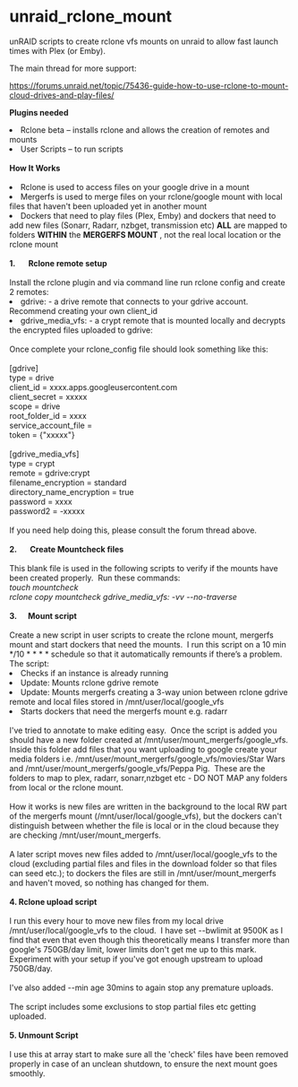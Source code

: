 # unraid_rclone_mount

unRAID scripts to create rclone vfs mounts on unraid to allow fast launch times with Plex (or Emby). 

The main thread for more support:

https://forums.unraid.net/topic/75436-guide-how-to-use-rclone-to-mount-cloud-drives-and-play-files/

<b>Plugins needed</b>

<li>Rclone beta – installs rclone and allows the creation of remotes and mounts</li>
<li>User Scripts – to run scripts</li>
<br/>
<b>How It Works </b>
<br/><br>
<li>Rclone is used to access files on your google drive in a mount </li>
<li>Mergerfs is used to merge files on your rclone/google mount with local files that haven't been uploaded yet in another  mount </li>
<li>Dockers that need to play files (Plex, Emby) and dockers that need to add new files (Sonarr, Radarr, nzbget, transmission etc) <b>ALL</b> are mapped to folders <b>WITHIN</b> the <b>MERGERFS MOUNT </b>, not the real local location or the rclone mount </li>
<br/>
<b>1.       Rclone remote setup </b> 
<br><br>
Install the rclone plugin and via command line run rclone config and create 2 remotes: 
<br>
<li>gdrive: - a drive remote that connects to your gdrive account.  Recommend creating your own client_id</li>
<li>gdrive_media_vfs: - a crypt remote that is mounted locally and decrypts the encrypted files uploaded to gdrive:</li>
<br/>
Once complete your rclone_config file should look something like this:
<br/>
<br/>
[gdrive]
<br/>type = drive
<br/>client_id = xxxx.apps.googleusercontent.com
<br/>client_secret = xxxxx
<br/>scope = drive
<br/>root_folder_id = xxxx
<br/>service_account_file = 
<br/>token = {"xxxxx"}
<br/><br/>
[gdrive_media_vfs]
<br/>type = crypt
<br/>remote = gdrive:crypt
<br/>filename_encryption = standard
<br/>directory_name_encryption = true
<br/>password = xxxx
<br/>password2 = -xxxxx
<br/><br/>
If you need help doing this, please consult the forum thread above.  
<br/><br/>
<b>2.       Create Mountcheck files</b>
<br><br>
This blank file is used in the following scripts to verify if the mounts have been created properly.  Run these commands:
<br>
<i>touch mountcheck</i>
<br>
<i>rclone copy mountcheck gdrive_media_vfs: -vv --no-traverse</i>
<br><br>
<b>3.      Mount script</b>
<br><br>
Create a new script in user scripts to create the rclone mount, mergerfs mount and start dockers that need the mounts.  I run this script on a 10 min */10 * * * * schedule so that it automatically remounts if there’s a problem. 
<br>
The script:
<br>
<li>Checks if an instance is already running</li>
<li>Update: Mounts rclone gdrive remote</li>
<li>Update: Mounts mergerfs creating a 3-way union between rclone gdrive remote and local files stored in /mnt/user/local/google_vfs</li>
<li>Starts dockers that need the mergerfs mount e.g. radarr</li>
<br>
I've tried to annotate to make editing easy.  Once the script is added you should have a new folder created at /mnt/user/mount_mergerfs/google_vfs.  Inside this folder add files that you want uploading to google create your media folders i.e. /mnt/user/mount_mergerfs/google_vfs/movies/Star Wars and /mnt/user/mount_mergerfs/google_vfs/Peppa Pig.  These are the folders to map to plex, radarr, sonarr,nzbget etc - DO NOT MAP any folders from local or the rclone mount.
<br><br>
How it works is new files are written in the background to the local RW part of the mergerfs mount (/mnt/user/local/google_vfs), but the dockers can't distinguish between whether the file is local or in the cloud because they are checking /mnt/user/mount_mergerfs. 
<br><br>
A later script moves new files added to /mnt/user/local/google_vfs to the cloud (excluding partial files and files in the download folder so that files can seed etc.); to dockers the files are still in /mnt/user/mount_mergerfs and haven't moved, so nothing has changed for them.
<br><br>
<b>4. Rclone upload script</b>
<br><br>
I run this every hour to move new files from my local drive /mnt/user/local/google_vfs to the cloud.  I have set --bwlimit at 9500K as I find that even that even though this theoretically means I transfer more than google's 750GB/day limit, lower limits don't get me up to this mark.  Experiment with your setup if you've got enough upstream to upload 750GB/day.
<br><br>
I've also added --min age 30mins to again stop any premature uploads.
<br><br>
The script includes some exclusions to stop partial files etc getting uploaded.
<br><br>
<b>5. Unmount Script</b>
<br><br>
I use this at array start to make sure all the 'check' files have been removed properly in case of an unclean shutdown, to ensure the next mount goes smoothly.  
